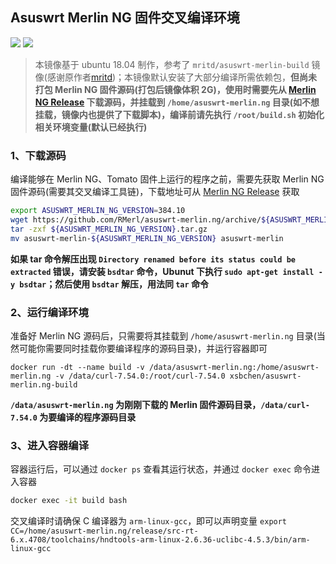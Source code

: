## Asuswrt Merlin NG 固件交叉编译环境

[![](https://images.microbadger.com/badges/image/xsbchen/asuswrt-merlin.ng-build.svg)](https://microbadger.com/images/mritd/asuswrt-merlin.ng-build 'Get your own image badge on microbadger.com') [![](https://images.microbadger.com/badges/version/xsbchen/asuswrt-merlin.ng-build.svg)](https://microbadger.com/images/mritd/asuswrt-merlin.ng-build 'Get your own version badge on microbadger.com')

> 本镜像基于 ubuntu 18.04 制作，参考了 `mritd/asuswrt-merlin-build` 镜像(感谢原作者[mritd](https://github.com/mritd))；本镜像默认安装了大部分编译所需依赖包，**但尚未打包 Merlin NG 固件源码(打包后镜像体积 2G)，使用时需要先从 [Merlin NG Release](https://github.com/RMerl/asuswrt-merlin.ng/releases) 下载源码，并挂载到 `/home/asuswrt-merlin.ng` 目录(如不想挂载，镜像内也提供了下载脚本)，编译前请先执行 `/root/build.sh` 初始化相关环境变量(默认已经执行)**

### 1、下载源码

编译能够在 Merlin NG、Tomato 固件上运行的程序之前，需要先获取 Merlin NG 固件源码(需要其交叉编译工具链)，下载地址可从 [Merlin NG Release](https://github.com/RMerl/asuswrt-merlin.ng/releases) 获取

```sh
export ASUSWRT_MERLIN_NG_VERSION=384.10
wget https://github.com/RMerl/asuswrt-merlin.ng/archive/${ASUSWRT_MERLIN_NG_VERSION}.tar.gz
tar -zxf ${ASUSWRT_MERLIN_NG_VERSION}.tar.gz
mv asuswrt-merlin-${ASUSWRT_MERLIN_NG_VERSION} asuswrt-merlin
```

**如果 tar 命令解压出现 `Directory renamed before its status could be extracted` 错误，请安装 `bsdtar` 命令，Ubunut 下执行 `sudo apt-get install -y bsdtar`；然后使用 `bsdtar` 解压，用法同 `tar` 命令**

### 2、运行编译环境

准备好 Merlin NG 源码后，只需要将其挂载到 `/home/asuswrt-merlin.ng` 目录(当然可能你需要同时挂载你要编译程序的源码目录)，并运行容器即可

```
docker run -dt --name build -v /data/asuswrt-merlin.ng:/home/asuswrt-merlin.ng -v /data/curl-7.54.0:/root/curl-7.54.0 xsbchen/asuswrt-merlin.ng-build
```

**`/data/asuswrt-merlin.ng` 为刚刚下载的 Merlin 固件源码目录，`/data/curl-7.54.0` 为要编译的程序源码目录**

### 3、进入容器编译

容器运行后，可以通过 `docker ps` 查看其运行状态，并通过 `docker exec` 命令进入容器

```sh
docker exec -it build bash
```

交叉编译时请确保 C 编译器为 `arm-linux-gcc`，即可以声明变量 `export CC=/home/asuswrt-merlin.ng/release/src-rt-6.x.4708/toolchains/hndtools-arm-linux-2.6.36-uclibc-4.5.3/bin/arm-linux-gcc`
